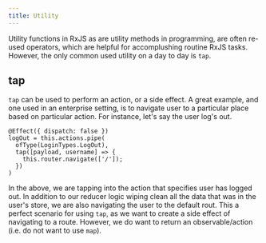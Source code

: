 ```yaml
---
title: Utility
---
```


Utility functions in RxJS as are utility methods in programming, are
often re-used operators, which are helpful for accomplushing routine
RxJS tasks. However, the only common used utility on a day to day is
`tap`.

tap
---

`tap` can be used to perform an action, or a side effect. A great
example, and one used in an enterprise setting, is to navigate user to a
particular place based on particular action. For instance, let's say the
user log's out.

``` {caption="login.effects.ts"}
@Effect({ dispatch: false })
logOut = this.actions.pipe(
  ofType(LoginTypes.LogOut),
  tap([payload, username] => {
    this.router.navigate(['/']);
  })
)  
```

In the above, we are tapping into the action that specifies user has
logged out. In addition to our reducer logic wiping clean all the data
that was in the user's store, we are also navigating the user to the
default rout. This a perfect scenario for using `tap`, as we want to
create a side effect of navigating to a route. However, we do want to
return an observable/action (i.e. do not want to use `map`).
